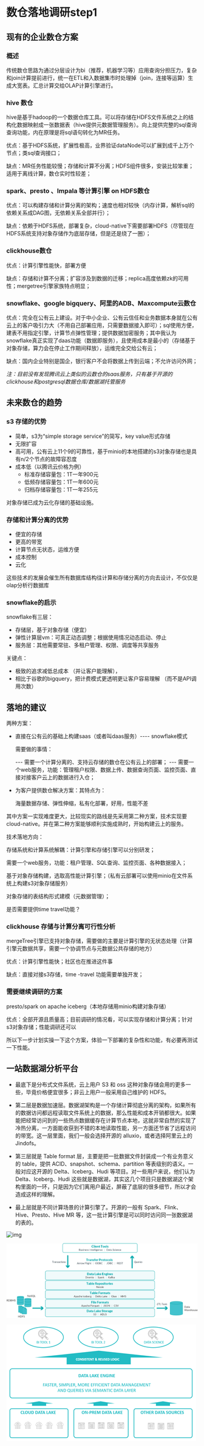 # 数仓落地调研step1

## 现有的企业数仓方案

### 概述

传统数仓思路为通过分层设计为bi（推荐，机器学习等）应用查询分担压力，复杂和join计算提前进行，统一在ETL和入数据集市时处理掉（join，连接等运算）生成大宽表。汇总计算交给OLAP计算引擎进行。

### hive 数仓

hive是基于hadoop的一个数据仓库工具。可以将存储在HDFS文件系统之上的结构化数据映射成一张数据表（hive提供元数据管理服务）。向上提供完整的sql查询查询功能，内在原理是将sql语句转化为MR任务。

优点：基于HDFS系统，扩展性极高，业界验证dataNode可以扩展到成千上万个节点；类sql查询接口；

缺点：MR任务性能较慢；存储和计算不分离；HDFS组件很多，安装比较笨重；适用于离线计算，数仓实时性较差；

### spark、presto 、Impala 等计算引擎 on HDFS数仓

优点：可以构建存储和计算分离的架构；速度也相对较快（内存计算，解析sql的依赖关系成DAG图，无依赖关系全部并行）；

缺点：依赖于HDFS系统，部署复杂，cloud-native下需要部署HDFS（尽管现在HDFS系统支持对象存储作为底层存储，但是还是绕了一圈）；

### clickhouse数仓

优点：计算引擎性能快，部署方便

缺点：存储和计算不分离；扩容涉及到数据的迁移；replica高度依赖zk的可用性；mergetree引擎家族特点明显；

### snowflake、google bigquery、阿里的ADB、Maxcompute云数仓

优点：完全在公有云上建设。对于中小企业、公有云信任和业务数据本身就在公有云上的客户吸引力大（不用自己部署应用，只需要数据接入即可）；sql使用方便，建表不用指定引擎，计算节点弹性管理；提供数据加密服务；其中我认为snowflake真正实现了daas功能（数据即服务），且使用成本是最小的（存储基于对象存储，算力会在停止工作期间释放），运维完全交给公有云；

缺点：国内企业特别是国企，银行客户不会将数据上传到云端；不允许访问外网；

*注：目前没有发现腾讯云上类似的云数仓的saas服务，只有基于开源的clickhouse和postgresql数据仓库/数据湖托管服务*

## 未来数仓的趋势

### s3 存储的优势

+ 简单，s3为“simple storage service”的简写，key value形式存储
+ 无限扩容
+ 高可用，公有云上11个9的可靠性，基于minio的本地搭建的s3对象存储也是具有n/2个节点的故障容忍度
+ 成本低（以腾讯云价格为例）
  + 标准存储容量包：1T一年900元
  + 低频存储容量包：1T一年600元
  + 归档存储容量包：1T一年255元

对象存储已成为云化存储的基础设施。

### 存储和计算分离的优势

+ 便宜的存储
+ 更高的带宽
+ 计算节点无状态，运维方便
+ 成本控制
+ 云化

这些技术的发展会催生所有数据库结构往计算和存储分离的方向去设计，不仅仅是olap分析行数据库

### snowflake的启示

snowflake有三层：

+ 存储层，基于对象存储（便宜）
+ 弹性计算层vm：可真正动态调整；根据使用情况动态启动、停止
+ 服务层：其他需要常驻、多租户管理、权限、调度等共享服务

关键点：

+ 极致的追求减低总成本 （并让客户能理解），
+ 相比于谷歌的bigquery，把计费模式更透明更让客户容易理解 （而不是API调用次数）

## 落地的建议

两种方案：

+ 直接在公有云的基础上构建saas（或者叫daas服务）---- snowflake模式

  需要做的事情：

  ---  需要一个计算分离的、支持云存储的数仓在公有云上的部署；
  ---  需要一个web服务，功能：管理租户权限、数据上传、数据查询页面、监控页面、直接对接客户云上的数据进行入仓；

+ 为客户提供数仓解决方案：其特点为：

  海量数据存储、弹性伸缩，私有化部署，好用，性能不差

其中方案一实现难度更大，比较现实的路线是先采用第二种方案，技术实现要cloud-native。并在第二种方案能够顺利实施成熟时，开始构建云上的服务。

技术落地方向：

存储系统和计算系统解耦：计算引擎和存储引擎可以分别研发；

需要一个web服务，功能：租户管理、SQL查询、监控页面、各种数据接入；

基于对象存储构建，选取高性能计算引擎；（私有云部署可以使用minio在文件系统上构建s3对象存储服务）

对象存储的表结构形式建模（元数据管理）；

是否需要提供time travel功能？

### clickhouse 存储与计算分离可行性分析

mergeTree引擎已支持对象存储，需要做的主要是计算引擎的无状态处理（计算引擎元数据共享，需要一个协调节点与元数据公共存储的地方）

优点：计算引擎性能快；社区也在推进这件事

缺点：直接对接s3存储，time -travel 功能需要单独开发；

### 需要继续调研的方案

presto/spark on apache iceberg（本地存储用minio构建对象存储）

优点：全部开源且质量高；目前调研的情况看，可以实现存储和计算分离；针对s3对象存储；性能调研还可以

所以下一步计划实操一下这个方案，体验一下部署的复杂性和功能，有必要再测试一下性能。







## 一站数据湖分析平台

+ 最底下是分布式文件系统，云上用户 S3 和 oss 这种对象存储会用的更多一些，毕竟价格便宜很多；非云上用户一般采用自己维护的 HDFS。

+ 第二层是数据加速层。数据湖架构是一个存储计算彻底分离的架构，如果所有的数据访问都远程读取文件系统上的数据，那么性能和成本开销都很大。如果能把经常访问到的一些热点数据缓存在计算节点本地，这就非常自然的实现了冷热分离，一方面能收获到不错的本地读取性能，另一方面还节省了远程访问的带宽。这一层里面，我们一般会选择开源的 alluxio，或者选择阿里云上的 Jindofs。

+ 第三层就是 Table format 层，主要是把一批数据文件封装成一个有业务意义的 table，提供 ACID、snapshot、schema、partition 等表级别的语义。一般对应这开源的 Delta、Iceberg、Hudi 等项目。对一些用户来说，他们认为Delta、Iceberg、Hudi 这些就是数据湖，其实这几个项目只是数据湖这个架构里面的一环，只是因为它们离用户最近，屏蔽了底层的很多细节，所以才会造成这样的理解。

+ 最上层就是不同计算场景的计算引擎了。开源的一般有 Spark、Flink、Hive、Presto、Hive MR 等，这一批计算引擎是可以同时访问同一张数据湖的表的。

![img](https://imgconvert.csdnimg.cn/aHR0cHM6Ly9tbWJpei5xcGljLmNuL21tYml6X3BuZy84QXNZQmljRWVQdTZwMlNrN2hrU0NFaWJQYmE5Y1RubG1RM2JWSWlhM2liUERUQ1pnelp4SmljcHR0eUI2cURzamlhOGxzU25HblVtUndFWFBXY2JseWZ1dTBXQS82NDA?x-oss-process=image/format,png)

![what-is-2](https://github.com/kafka1991/lakehouseResearch/blob/master/picture/what-is-2.png)

![engine-3](https://github.com/kafka1991/lakehouseResearch/blob/master/picture/engine-3.png)

